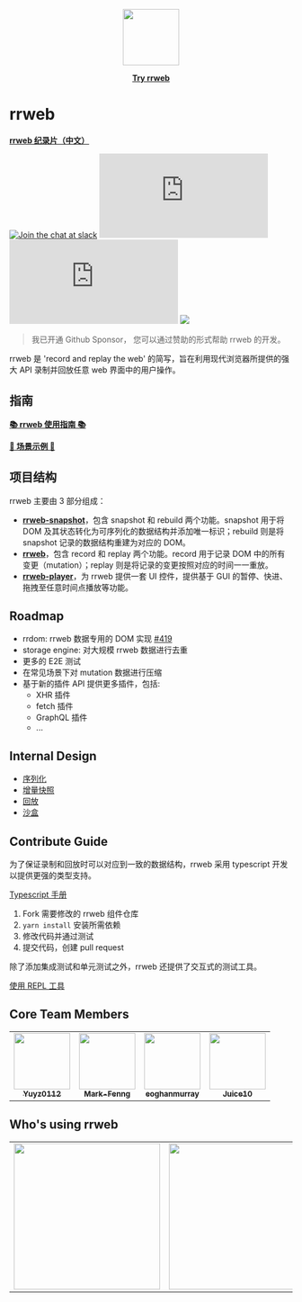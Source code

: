 <p align="center">
  <img width="100px" height="100px" src="https://www.rrweb.io/favicon.png">
</p>
<p align="center">
  <a href="https://www.rrweb.io/" style="font-weight: bold">Try rrweb</a>
</p>

# rrweb

**[rrweb 纪录片（中文）](https://www.bilibili.com/video/BV1wL4y1B7wN?share_source=copy_web)**

[![Join the chat at slack](https://img.shields.io/badge/slack-@rrweb-teal.svg?logo=slack)](https://join.slack.com/t/rrweb/shared_invite/zt-siwoc6hx-uWay3s2wyG8t5GpZVb8rWg)
![total gzip size](https://img.badgesize.io/https://cdn.jsdelivr.net/npm/rrweb@latest/dist/rrweb.min.js?compression=gzip&label=total%20gzip%20size)
![recorder gzip size](https://img.badgesize.io/https://cdn.jsdelivr.net/npm/rrweb@latest/dist/record/rrweb-record.min.js?compression=gzip&label=recorder%20gzip%20size)
[![](https://data.jsdelivr.com/v1/package/npm/rrweb/badge)](https://www.jsdelivr.com/package/npm/rrweb)

> 我已开通 Github Sponsor， 您可以通过赞助的形式帮助 rrweb 的开发。

rrweb 是 'record and replay the web' 的简写，旨在利用现代浏览器所提供的强大 API 录制并回放任意 web 界面中的用户操作。

## 指南

[**📚 rrweb 使用指南 📚**](./guide.zh_CN.md)

[**🍳 场景示例 🍳**](./docs/recipes/index.zh_CN.md)

## 项目结构

rrweb 主要由 3 部分组成：

- **[rrweb-snapshot](https://github.com/rrweb-io/rrweb/tree/master/packages/rrweb-snapshot/)**，包含 snapshot 和 rebuild 两个功能。snapshot 用于将 DOM 及其状态转化为可序列化的数据结构并添加唯一标识；rebuild 则是将 snapshot 记录的数据结构重建为对应的 DOM。
- **[rrweb](https://github.com/rrweb-io/rrweb)**，包含 record 和 replay 两个功能。record 用于记录 DOM 中的所有变更（mutation）；replay 则是将记录的变更按照对应的时间一一重放。
- **[rrweb-player](https://github.com/rrweb-io/rrweb/tree/master/packages/rrweb-player/)**，为 rrweb 提供一套 UI 控件，提供基于 GUI 的暂停、快进、拖拽至任意时间点播放等功能。

## Roadmap

- rrdom: rrweb 数据专用的 DOM 实现 [#419](https://github.com/rrweb-io/rrweb/issues/419)
- storage engine: 对大规模 rrweb 数据进行去重
- 更多的 E2E 测试
- 在常见场景下对 mutation 数据进行压缩
- 基于新的插件 API 提供更多插件，包括:
  - XHR 插件
  - fetch 插件
  - GraphQL 插件
  - ...

## Internal Design

- [序列化](./docs/serialization.zh_CN.md)
- [增量快照](./docs/observer.zh_CN.md)
- [回放](./docs/replay.zh_CN.md)
- [沙盒](./docs/sandbox.zh_CN.md)

## Contribute Guide

为了保证录制和回放时可以对应到一致的数据结构，rrweb 采用 typescript 开发以提供更强的类型支持。

[Typescript 手册](https://www.typescriptlang.org/docs/handbook/declaration-files/introduction.html)

1. Fork 需要修改的 rrweb 组件仓库
2. `yarn install` 安装所需依赖
3. 修改代码并通过测试
4. 提交代码，创建 pull request

除了添加集成测试和单元测试之外，rrweb 还提供了交互式的测试工具。

[使用 REPL 工具](./guide.zh_CN.md#REPL-工具)

## Core Team Members

<table>
  <tr>
    <td align="center">
      <a href="https://github.com/Yuyz0112">
        <img
          src="https://avatars.githubusercontent.com/u/13651389?s=100"
          width="100px;"
          alt=""
        />
        <br /><sub><b>Yuyz0112</b></sub>
      </a>
    </td>
    <td align="center">
      <a href="https://github.com/Mark-Fenng">
        <img
          src="https://avatars.githubusercontent.com/u/27533910?s=100"
          width="100px;"
          alt=""
        />
        <br /><sub><b>Mark-Fenng</b></sub>
      </a>
    </td>
    <td align="center">
      <a href="https://github.com/eoghanmurray">
        <img
          src="https://avatars.githubusercontent.com/u/156780?s=100"
          width="100px;"
          alt=""
        />
        <br /><sub><b>eoghanmurray</b></sub>
      </a>
    </td>
    <td align="center">
      <a href="https://github.com/Juice10">
        <img
          src="https://avatars.githubusercontent.com/u/4106?s=100"
          width="100px;"
          alt=""
        />
        <br /><sub><b>Juice10</b></sub>
      </a>
    </td>
  </tr>
</table>

## Who's using rrweb

<table>
  <tr>
    <td align="center">
      <a href="http://www.smartx.com/" target="_blank">
        <img width="260px" src="https://www.rrweb.io/logos/smartx.png">
      </a>
    </td>
    <td align="center">
      <a href="https://posthog.com?utm_source=rrweb&utm_medium=sponsorship&utm_campaign=open-source-sponsorship" target="_blank">
        <img width="260px" src="https://www.rrweb.io/logos/posthog.png">
      </a>
    </td>
    <td align="center">
      <a href="https://statcounter.com/session-replay/" target="_blank">
        <img width="260px" src="https://statcounter.com/images/logo-statcounter-arc-blue.svg">
      </a>
    </td>
  </tr>
</table>